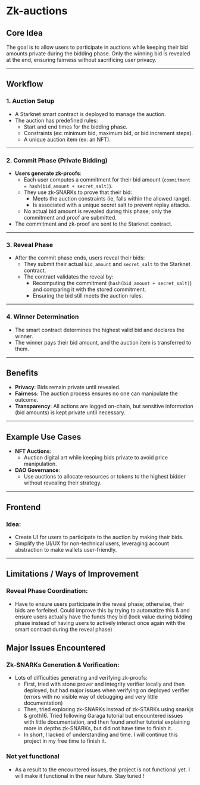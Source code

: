 # Zk-auctions

## Core Idea

The goal is to allow users to participate in auctions while keeping their bid amounts private during the bidding phase. Only the winning bid is revealed at the end, ensuring fairness without sacrificing user privacy.

---

## Workflow

### 1. Auction Setup
- A Starknet smart contract is deployed to manage the auction.
- The auction has predefined rules:
  - Start and end times for the bidding phase.
  - Constraints (ex: minimum bid, maximum bid, or bid increment steps).
  - A unique auction item (ex: an NFT).

---

### 2. Commit Phase (Private Bidding)
- **Users generate zk-proofs**:
  - Each user computes a commitment for their bid amount (`commitment = hash(bid_amount + secret_salt)`).
  - They use zk-SNARKs to prove that their bid:
    - Meets the auction constraints (ie, falls within the allowed range).
    - Is associated with a unique secret salt to prevent replay attacks.
  - No actual bid amount is revealed during this phase; only the commitment and proof are submitted.
- The commitment and zk-proof are sent to the Starknet contract.

---

### 3. Reveal Phase
- After the commit phase ends, users reveal their bids:
  - They submit their actual `bid_amount` and `secret_salt` to the Starknet contract.
  - The contract validates the reveal by:
    - Recomputing the commitment (`hash(bid_amount + secret_salt)`) and comparing it with the stored commitment.
    - Ensuring the bid still meets the auction rules.

---

### 4. Winner Determination
- The smart contract determines the highest valid bid and declares the winner.
- The winner pays their bid amount, and the auction item is transferred to them.

---

## Benefits

- **Privacy**: Bids remain private until revealed.
- **Fairness**: The auction process ensures no one can manipulate the outcome.
- **Transparency**: All actions are logged on-chain, but sensitive information (bid amounts) is kept private until necessary.

---

## Example Use Cases

- **NFT Auctions**:
  - Auction digital art while keeping bids private to avoid price manipulation.
- **DAO Governance**:
  - Use auctions to allocate resources or tokens to the highest bidder without revealing their strategy.

---

## Frontend

### Idea:
- Create UI for users to participate to the auction by making their bids.
- Simplify the UI/UX for non-technical users, leveraging account abstraction to make wallets user-friendly.

---

## Limitations / Ways of Improvement

### Reveal Phase Coordination:
- Have to ensure users participate in the reveal phase; otherwise, their bids are forfeited. Could improve this by trying to automatize this & and ensure users actually have the funds they bid (lock value during bidding phase instead of having users to actively interact once again with the smart contract during the reveal phase)


## Major Issues Encountered

### Zk-SNARKs Generation & Verification:
- Lots of difficulties generating and verifying zk-proofs:
    - First, tried with stone prover and integrity verifier locally and then deployed, but had major issues when verifying on deployed verifier (errors with no visible way of debugging and very little documentation)
    - Then, tried exploring zk-SNARKs instead of zk-STARKs using snarkjs & groth16. Tried following Garaga tutorial but encountered issues with little documentation, and then found another tutorial explaining more in depths zk-SNARKs, but did not have time to finish it.
    - In short, I lacked of understanding and time. I will continue this project in my free time to finish it.

### Not yet functional

- As a result to the encountered issues, the project is not functional yet. I will make it functional in the near future. Stay tuned !